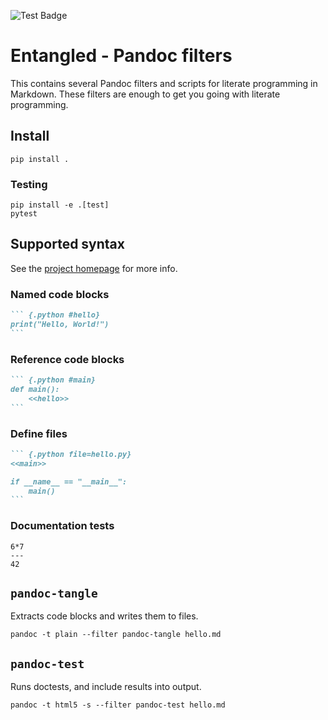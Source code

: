 ![Test Badge](https://github.com/entangled/filters/workflows/Tests/badge.svg)

# Entangled - Pandoc filters

This contains several Pandoc filters and scripts for literate programming in Markdown. These filters are enough to get you going with literate programming.

## Install

```shell
pip install .
```

### Testing

```shell
pip install -e .[test]
pytest
```

## Supported syntax

See the [project homepage](https://entangled.github.io) for more info.

### Named code blocks

~~~markdown
``` {.python #hello}
print("Hello, World!")
```
~~~

### Reference code blocks

~~~markdown
``` {.python #main}
def main():
    <<hello>>
```
~~~

### Define files

~~~markdown
``` {.python file=hello.py}
<<main>>

if __name__ == "__main__":
    main()
```
~~~

### Documentation tests

``` {.python .doctest #the-question}
6*7
---
42
```

## `pandoc-tangle`

Extracts code blocks and writes them to files.

```shell
pandoc -t plain --filter pandoc-tangle hello.md
```

## `pandoc-test`

Runs doctests, and include results into output.

```shell
pandoc -t html5 -s --filter pandoc-test hello.md
```

